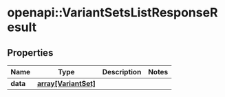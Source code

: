 # openapi::VariantSetsListResponseResult

## Properties
Name | Type | Description | Notes
------------ | ------------- | ------------- | -------------
**data** | [**array[VariantSet]**](VariantSet.md) |  | 


